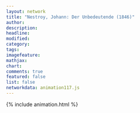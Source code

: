 ```yaml
---
layout: network
title: "Nestroy, Johann: Der Unbedeutende (1846)"
author:
description:
headline:
modified:
category:
tags:
imagefeature: 
mathjax: 
chart: 
comments: true
featured: false
list: false
networkdata: animation117.js
---
```

{% include animation.html %}
